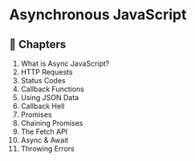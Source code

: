 # Asynchronous JavaScript

## 📖 Chapters

1. What is Async JavaScript?
1. HTTP Requests
1. Status Codes
1. Callback Functions
1. Using JSON Data
1. Callback Hell
1. Promises
1. Chaining Promises
1. The Fetch API
1. Async & Await
1. Throwing Errors
